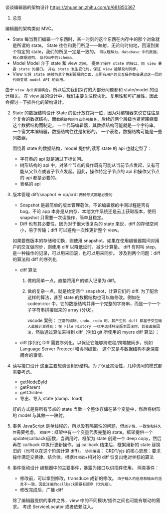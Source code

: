 谈谈编辑器的架构设计
https://zhuanlan.zhihu.com/p/681850367

1. 总览

编辑器的架构类似 MVC。

- State
  每当我们编辑一个东西时，某一时刻的这个东西在内存中的那个对象就是所谓的 state。
  State 往往和我们所见一一映射，无论何时何地，回滚到某个特定的 state，我们的所见一定是一致的。
  `可以理解为，database 中的数据。核心数据结构。`
  `低代码中的schema.`
- Model
  Model 介于 state 和 view `之间`。
  提`供了操作 state 的接口、向 view 暴露 state 的接口。`
  `并在 state 发生变化时，保证 view 能够及时同步。`
- View
  `它将 state 映射为某个色彩斑斓的页面，且所有用户的交互操作都会通过这一层的代码变成 model API 的调用。`

由于 `view 与业务强耦合`，所以后文我们探讨的大部分问题都和 state/model 的设计相关。
在 view 层的设计中，我们主要关注模块化、复用性和可扩展性，因此会探讨一下插件化的架构设计。

2. State 的数据结构设计
   State 的设计放在第一位，因为对编辑器来说它往往是个复合的数据结构，而`数据结构则与业务强相关`，后续的两个层级也紧紧围绕着这个数据结构而制定。
   一个代码编辑器，其数据结构可能就是一个字符串。
   一个富文本编辑器，数据结构往往是树形的。
   一个表格，数据结构可能是一些列数组。

   围绕着 state 的数据结构，model 提供的读写 state 的 api 也就定型了：

   - 字符串的 api 就是通过下标访问。
   - 树形结构的 api 中，对某个节点的操作既有可能从当前节点发起，又有可能从父节点或者子节点发起。因此，操作特定子节点的 api 和操作父节点的 api 都是必要的。
   - 表格的 api

3. 版本管理
   diff/snaphot => op/crdt
   `两种形式都是必要的`

   - Snapshot 是最简单的版本管理载体。不论编辑器的中间过程是否有 bug，不论 app 本身是从内存、本地文件系统还是云上获取版本，使用 snapshot 只需要一次读操作，简单且稳定。
   - Diff 也有其必要性，因为对于很大很复杂的 state 来说，diff 的存储空间小，易于传输；diff 可以避免一次性更新整个 view。

   如果要做版本的存储和切换，则使用 snapshot。如果在使用编辑器期间对用户的交互做同步，则使用 diff 以降低延时，减少计算量。
   diff 有时叫 step，是一种操作的记录，可以用来回滚，也可以用来同步。
   涉及到两个问题：diff 的算法和 diff 的序列化

   - diff 算法

     1. 做的简单一点，直接将用户的输入记录为 diff。
     2. 做的复杂一点，就是给定两个 snapshot，计算它们的 diff.
        为了配合这样的算法，甚至 state 的数据结构也可以做修改。例如在 codemirror 中，它的数据结构并非一个完整的字符串，而是一个一个子字符串拼接起来的 array (分块)。

        vscode 案例：
        `正常的编辑、undo、redo 时，其产生的 diff 都基于交互输入直接计算得到；`
        `在 File History 一栏中选择特定版本回滚时，其会直接回滚`，然后通过算法来得到 diff（例如 git 所使用的 myers diff 算法）；

   - diff 序列化
     Diff 需要序列化，以保证它能够跨进程/跨端被同步，例如 Language Server Protocol 和协同编辑。
     这个又是与数据结构本身深度耦合的事情.

4. 读写接口设计
   这里主要想谈谈树形结构。为了保证灵活性，几种访问的模式都需要考虑。

   - getNodeById
   - getParent
   - getChilden
   - 导出、导入 state (dump、load)

   好的方式是将所有节点的 state 当做一个整体存储在某个变量中，然后将树形的 model 与其做一一映射。

5. 事务
   JavaScript 是单线程的，所以没有隔离性的问题，但`原子性、一致性和持久性`需要考虑。
   `双缓冲：`框架中有一个变量代表完整的 state。框架提供一个 update(callback)函数，当调用时，框架为 state 创建一个 deep copy，然后再在 callback 中执行更新操作。当 callback 结束后，框架用新的 state 替换旧的（也可以在这个阶段计算 diff）。
   `协同编辑`：
   CRDT/yjs 的核心思想：要求操作满足交换律、结合律。根据`时间戳`+相对的 diff 恢复出绝对坐标的算法
6. 事件驱动设计
   编辑器中的主要事件，暴露为接口以供插件使用。
   两类事件：

   - 修改前，可以拿到修改，transduce 成新的修改。
     `由于输入的信息和输出的信息不一致，因此注册的callback需要有顺序（优先级）。`
   - 修改完成后，广播 diff

   除了编辑器提供的事件之外，view 中的不同模块/插件之间也可能有联动的需求。
   考虑 ServiceLocator 或者依赖注入。
